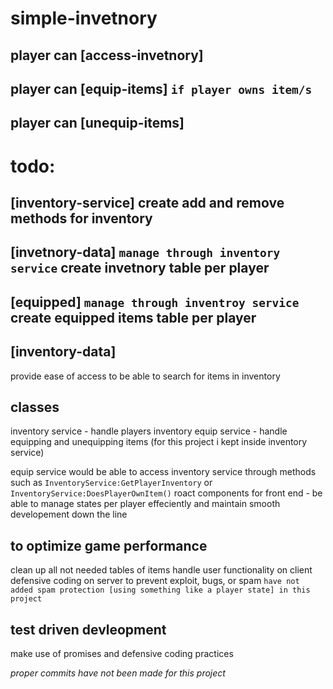 # simple-invetnory

## player can [access-invetnory]
## player can [equip-items] `if player owns item/s`
## player can [unequip-items]

# todo:
## [inventory-service] create add and remove methods for inventory
## [invetnory-data] `manage through inventory service` create invetnory table per player
## [equipped] `manage through inventroy service` create equipped items table per player

## [inventory-data]
provide ease of access to be able to search for items in inventory

## classes
inventory service - handle players inventory
equip service - handle equipping and unequipping items (for this project i kept inside inventory service)

equip service would be able to access inventory service through methods such as `InventoryService:GetPlayerInventory` or `InventoryService:DoesPlayerOwnItem()`
roact components for front end - be able to manage states per player effeciently and maintain smooth developement down the line

## to optimize game performance
clean up all not needed tables of items
handle user functionality on client
defensive coding on server to prevent exploit, bugs, or spam `have not added spam protection [using something like a player state] in this project`

## test driven devleopment
make use of promises and defensive coding practices

*proper commits have not been made for this project*